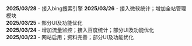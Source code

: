 **2025/03/28** - 接入bing搜索引擎
**2025/03/26** - 接入微软统计；增加全站管理模块<br>
**2025/03/25** - 部分UI及功能优化<br>
**2025/03/24** - 增加流量监控；接入百度统计；部分UI及功能优化<br>
**2025/03/23** - 网站启用；资料完善；部分UI及功能优化<br>

